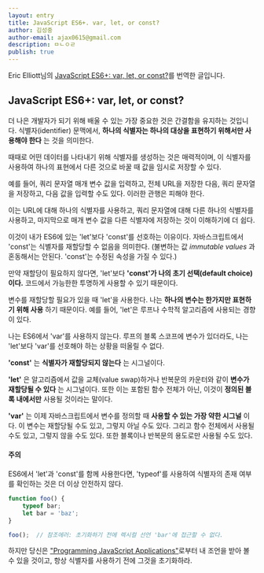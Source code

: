 ```yaml
---
layout: entry
title: JavaScript ES6+. var, let, or const?
author: 김성중
author-email: ajax0615@gmail.com
description: ㅁㄴㅇㄹ
publish: true
---
```


Eric Elliott님의 [JavaScript ES6+: var, let, or const?](https://medium.com/javascript-scene/javascript-es6-var-let-or-const-ba58b8dcde75#.igl7uvbta)를 번역한 글입니다.

## JavaScript ES6+: var, let, or const?
더 나은 개발자가 되기 위해 배울 수 있는 가장 중요한 것은 간결함을 유지하는 것입니다. 식별자(identifier) 문맥에서, **하나의 식별자는 하나의 대상을 표현하기 위해서만 사용해야 한다** 는 것을 의미한다.

때때로 어떤 데이터를 나타내기 위해 식별자를 생성하는 것은 매력적이며, 이 식별자를 사용하여 하나의 표현에서 다른 것으로 바꿀 때 값을 임시로 저장할 수 있다.

예를 들어, 쿼리 문자열 매개 변수 값을 입력하고, 전체 URL을 저장한 다음, 쿼리 문자열을 저장하고, 다음 값을 입력할 수도 있다. 이러한 관행은 피해야 한다.

이는 URL에 대해 하나의 식별자를 사용하고, 쿼리 문자열에 대해 다른 하나의 식별자를 사용하고, 마지막으로 매개 변수 값을 다른 식별자에 저장하는 것이 이해하기에 더 쉽다.

이것이 내가 ES6에 있는 'let'보다 'const'를 선호하는 이유이다. 자바스크립트에서 'const'는 식별자를 재할당할 수 없음을 의미한다. (불변하는 값 *immutable values* 과 혼동해서는 안된다. 'const'는 수정된 속성을 가질 수 있다.)

만약 재할당이 필요하지 않다면, 'let'보다 **'const'가 나의 초기 선택(default choice)이다.** 코드에서 가능한한 투명하게 사용할 수 있기 때문이다.

변수를 재할당할 필요가 있을 때 'let'을 사용한다. 나는 **하나의 변수는 한가지만 표현하기 위해 사용** 하기 때문이다. 예를 들어, 'let'은 루프나 수학적 알고리즘에 사용되는 경향이 있다.

나는 ES6에서 'var'를 사용하지 않는다. 루프의 블록 스코프에 변수가 있더라도, 나는 'let'보다 'var'를 선호해야 하는 상황을 떠올릴 수 없다.

**'const'** 는 **식별자가 재할당되지 않는다** 는 시그널이다.

**'let'** 은 알고리즘에서 값을 교체(value swap)하거나 반복문의 카운터와 같이 **변수가 재할당될 수 있다** 는 시그널이다. 또한 이는 포함된 함수 전체가 아닌, 이것이 **정의된 블록 내에서만** 사용될 것이라는 말이다.

**'var'** 는 이제 자바스크립트에서 변수를 정의할 때 **사용할 수 있는 가장 약한 시그널** 이다. 이 변수는 재할당될 수도 있고, 그렇지 아닐 수도 있다. 그리고 함수 전체에서 사용될 수도 있고, 그렇지 않을 수도 있다. 또한 블록이나 반복문의 용도로만 사용될 수도 있다.

#### 주의
ES6에서 'let'과 'const'를 함께 사용한다면, 'typeof'를 사용하여 식별자의 존재 여부를 확인하는 것은 더 이상 안전하지 않다.

```javascript
function foo() {
    typeof bar;
    let bar = 'baz';
}

foo();  // 참조에러: 초기화하기 전에 렉시컬 선언 'bar'에 접근할 수 없다.
```

하지만 당신은 ["Programming JavaScript Applications"](https://ericelliottjs.com/product/programming-javascript-applications-paper-ebook-bundle/)로부터 내 조언을 받아 볼 수 있을 것이고, 항상 식별자를 사용하기 전에 그것을 초기화하라.
